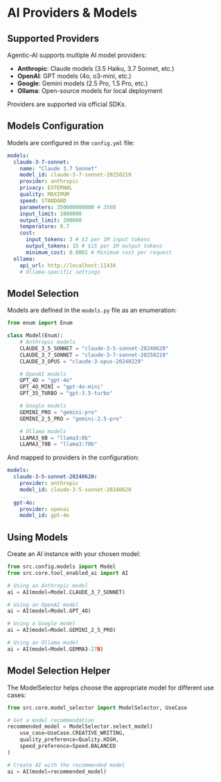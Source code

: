 # AI Providers & Models

## Supported Providers

Agentic-AI supports multiple AI model providers:

- **Anthropic**: Claude models (3.5 Haiku, 3.7 Sonnet, etc.)
- **OpenAI**: GPT models (4o, o3-mini, etc.)
- **Google**: Gemini models (2.5 Pro, 1.5 Pro, etc.)
- **Ollama**: Open-source models for local deployment

Providers are supported via official SDKs.

## Models Configuration

Models are configured in the `config.yml` file:

```yaml
models:
  claude-3-7-sonnet:
    name: "Claude 3.7 Sonnet"
    model_id: claude-3-7-sonnet-20250219
    provider: anthropic
    privacy: EXTERNAL
    quality: MAXIMUM
    speed: STANDARD
    parameters: 350000000000 # 350B
    input_limit: 1000000
    output_limit: 200000
    temperature: 0.7
    cost:
      input_tokens: 3 # $3 per 1M input tokens
      output_tokens: 15 # $15 per 1M output tokens
      minimum_cost: 0.0001 # Minimum cost per request
  ollama:
    api_url: http://localhost:11434
    # Ollama-specific settings
```

## Model Selection

Models are defined in the `models.py` file as an enumeration:

```python
from enum import Enum

class Model(Enum):
    # Anthropic models
    CLAUDE_3_5_SONNET = "claude-3-5-sonnet-20240620"
    CLAUDE_3_7_SONNET = "claude-3-7-sonnet-20250219"
    CLAUDE_3_OPUS = "claude-3-opus-20240229"

    # OpenAI models
    GPT_4O = "gpt-4o"
    GPT_4O_MINI = "gpt-4o-mini"
    GPT_35_TURBO = "gpt-3.5-turbo"

    # Google models
    GEMINI_PRO = "gemini-pro"
    GEMINI_2_5_PRO = "gemini-2.5-pro"

    # Ollama models
    LLAMA3_8B = "llama3:8b"
    LLAMA3_70B = "llama3:70b"
```

And mapped to providers in the configuration:

```yaml
models:
  claude-3-5-sonnet-20240620:
    provider: anthropic
    model_id: claude-3-5-sonnet-20240620
    ...
  gpt-4o:
    provider: openai
    model_id: gpt-4o
```

## Using Models

Create an AI instance with your chosen model:

```python
from src.config.models import Model
from src.core.tool_enabled_ai import AI

# Using an Anthropic model
ai = AI(model=Model.CLAUDE_3_7_SONNET)

# Using an OpenAI model
ai = AI(model=Model.GPT_4O)

# Using a Google model
ai = AI(model=Model.GEMINI_2_5_PRO)

# Using an Ollama model
ai = AI(model=Model.GEMMA3-27B)
```

## Model Selection Helper

The ModelSelector helps choose the appropriate model for different use cases:

```python
from src.core.model_selector import ModelSelector, UseCase

# Get a model recommendation
recommended_model = ModelSelector.select_model(
    use_case=UseCase.CREATIVE_WRITING,
    quality_preference=Quality.HIGH,
    speed_preference=Speed.BALANCED
)

# Create AI with the recommended model
ai = AI(model=recommended_model)
```
